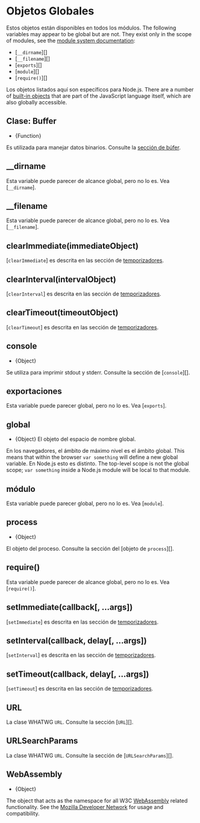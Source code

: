 # Objetos Globales

<!--introduced_in=v0.10.0-->

<!-- type=misc -->

Estos objetos están disponibles en todos los módulos. The following variables may appear to be global but are not. They exist only in the scope of modules, see the [module system documentation](modules.html):

* [`__dirname`][]
* [`__filename`][]
* [`exports`][]
* [`module`][]
* [`require()`][]

Los objetos listados aquí son específicos para Node.js. There are a number of [built-in objects](https://developer.mozilla.org/en-US/docs/Web/JavaScript/Reference/Global_Objects) that are part of the JavaScript language itself, which are also globally accessible.

## Clase: Buffer

<!-- YAML
added: v0.1.103
-->

<!-- type=global -->

* {Function}

Es utilizada para manejar datos binarios. Consulte la [sección de búfer](buffer.html).

## \_\_dirname

Esta variable puede parecer de alcance global, pero no lo es. Vea [`__dirname`].

## \_\_filename

Esta variable puede parecer de alcance global, pero no lo es. Vea [`__filename`].

## clearImmediate(immediateObject)

<!-- YAML
added: v0.9.1
-->

<!--type=global-->

[`clearImmediate`] es descrita en las sección de [temporizadores](timers.html).

## clearInterval(intervalObject)

<!-- YAML
added: v0.0.1
-->

<!--type=global-->

[`clearInterval`] es descrita en las sección de [temporizadores](timers.html).

## clearTimeout(timeoutObject)

<!-- YAML
added: v0.0.1
-->

<!--type=global-->

[`clearTimeout`] es descrita en las sección de [temporizadores](timers.html).

## console

<!-- YAML
added: v0.1.100
-->

<!-- type=global -->

* {Object}

Se utiliza para imprimir stdout y stderr. Consulte la sección de [`console`][].

## exportaciones

Esta variable puede parecer global, pero no lo es. Vea [`exports`].

## global

<!-- YAML
added: v0.1.27
-->

<!-- type=global -->

* {Object} El objeto del espacio de nombre global.

En los navegadores, el ámbito de máximo nivel es el ámbito global. This means that within the browser `var something` will define a new global variable. En Node.js esto es distinto. The top-level scope is not the global scope; `var something` inside a Node.js module will be local to that module.

## módulo

Esta variable puede parecer global, pero no lo es. Vea [`module`].

## process

<!-- YAML
added: v0.1.7
-->

<!-- type=global -->

* {Object}

El objeto del proceso. Consulte la sección del [objeto de `process`][].

## require()

Esta variable puede parecer de alcance global, pero no lo es. Vea [`require()`].

## setImmediate(callback[, ...args])

<!-- YAML
added: v0.9.1
-->

<!-- type=global -->

[`setImmediate`] es descrita en las sección de [temporizadores](timers.html).

## setInterval(callback, delay[, ...args])

<!-- YAML
added: v0.0.1
-->

<!-- type=global -->

[`setInterval`] es descrita en las sección de [temporizadores](timers.html).

## setTimeout(callback, delay[, ...args])

<!-- YAML
added: v0.0.1
-->

<!-- type=global -->

[`setTimeout`] es descrita en las sección de [temporizadores](timers.html).

## URL

<!-- YAML
added: v10.0.0
-->

<!-- type=global -->

La clase WHATWG `URL`. Consulte la sección [`URL`][].

## URLSearchParams

<!-- YAML
added: v10.0.0
-->

<!-- type=global -->

La clase WHATWG `URL`. Consulte la sección de [`URLSearchParams`][].

## WebAssembly

<!-- YAML
added: v8.0.0
-->

<!-- type=global -->

* {Object}

The object that acts as the namespace for all W3C [WebAssembly](https://webassembly.org) related functionality. See the [Mozilla Developer Network](https://developer.mozilla.org/en-US/docs/WebAssembly) for usage and compatibility.